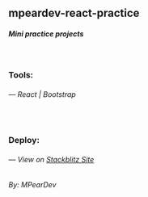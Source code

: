 ## mpeardev-react-practice

##### Mini practice projects 

<br />

### Tools:

###### — React | Bootstrap

<br />

### Deploy:

###### — View on [Stackblitz Site](https://mpeardev-react-practice.stackblitz.io)

*By: MPearDev*
